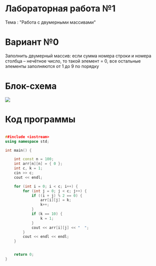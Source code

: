 
# Лабораторная работа №1
Тема : "Работа с двумерными массивами"

# Вариант №0
Заполнить двумерный массив: если сумма номера строки и номера столбца – нечётное число, то такой элемент = 0, все остальные элементы заполняются от 1 до 9 по порядку

# Блок-схема
<image src ="Lab_1.png">


# Код программы

```cpp

##include <iostream>
using namespace std;

int main() {

	int const n = 100;
	int arr[n][n] = { 0 };
	int c, k = 1;
	cin >> c;
	cout << endl;

	for (int i = 0; i < c; i++) {
		for (int j = 0; j < c; j++) {
			if ((i + j) % 2 == 0) {
				arr[i][j] = k;
				k++;
			}
			if (k == 10) {
				k = 1;
			}
			cout << arr[i][j] << "  ";
		}
		cout << endl << endl;
	}


	return 0;
}
```
